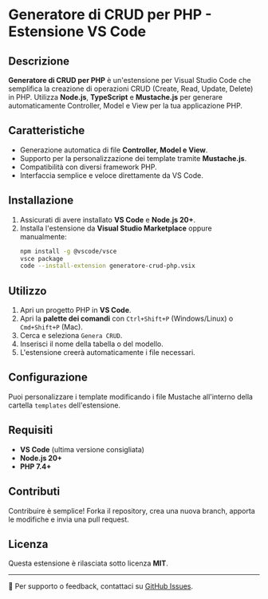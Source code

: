 # Generatore di CRUD per PHP - Estensione VS Code

## Descrizione
**Generatore di CRUD per PHP** è un'estensione per Visual Studio Code che semplifica la creazione di operazioni CRUD (Create, Read, Update, Delete) in PHP. Utilizza **Node.js**, **TypeScript** e **Mustache.js** per generare automaticamente Controller, Model e View per la tua applicazione PHP.

## Caratteristiche
- Generazione automatica di file **Controller, Model e View**.
- Supporto per la personalizzazione dei template tramite **Mustache.js**.
- Compatibilità con diversi framework PHP.
- Interfaccia semplice e veloce direttamente da VS Code.

## Installazione
1. Assicurati di avere installato **VS Code** e **Node.js 20+**.
2. Installa l'estensione da **Visual Studio Marketplace** oppure manualmente:
   ```sh
   npm install -g @vscode/vsce
   vsce package
   code --install-extension generatore-crud-php.vsix
   ```

## Utilizzo
1. Apri un progetto PHP in **VS Code**.
2. Apri la **palette dei comandi** con `Ctrl+Shift+P` (Windows/Linux) o `Cmd+Shift+P` (Mac).
3. Cerca e seleziona `Genera CRUD`.
4. Inserisci il nome della tabella o del modello.
5. L'estensione creerà automaticamente i file necessari.

## Configurazione
Puoi personalizzare i template modificando i file Mustache all'interno della cartella `templates` dell'estensione.

## Requisiti
- **VS Code** (ultima versione consigliata)
- **Node.js 20+**
- **PHP 7.4+**

## Contributi
Contribuire è semplice! Forka il repository, crea una nuova branch, apporta le modifiche e invia una pull request.

## Licenza
Questa estensione è rilasciata sotto licenza **MIT**.

---
📧 Per supporto o feedback, contattaci su [GitHub Issues]([https://github.com/php-generator/issues](https://github.com/MaxPopovschii/php-generator/issues)).


